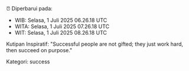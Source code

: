 ⏰ Diperbarui pada:
- WIB: Selasa, 1 Juli 2025 06.26.18 UTC
- WITA: Selasa, 1 Juli 2025 07.26.18 UTC
- WIT: Selasa, 1 Juli 2025 08.26.18 UTC

Kutipan Inspiratif:
"Successful people are not gifted; they just work hard, then succeed on purpose."


Kategori: success

